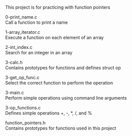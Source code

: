 This project is for practicing with function pointers

0-print_name.c<br>
Call a function to print a name

1-array_iterator.c<br>
Execute a function on each element of an array

2-int_index.c<br>
Search for an integer in an array

3-calc.h<br>
Contains prototypes for functions and defines struct op

3-get_op_func.c<br>
Select the correct function to perform the operation

3-main.c<br>
Perform simple operations using command line arguments

3-op_functions.c<br>
Defines simple operations +, -, *, /, and %

function_pointers.h<br>
Contains prototypes for functions used in this project
